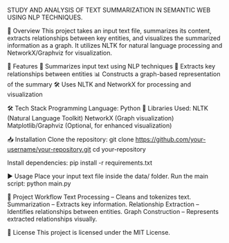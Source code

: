 STUDY AND ANALYSIS OF TEXT SUMMARIZATION IN SEMANTIC WEB USING NLP TECHNIQUES.


📌 Overview
This project takes an input text file, summarizes its content, extracts relationships between key entities, and visualizes the summarized information as a graph. It utilizes NLTK for natural language processing and NetworkX/Graphviz for visualization.


🚀 Features
📄 Summarizes input text using NLP techniques
🔗 Extracts key relationships between entities
📊 Constructs a graph-based representation of the summary
🛠️ Uses NLTK and NetworkX for processing and visualization


🛠 Tech Stack
Programming Language: Python 🐍
Libraries Used:
NLTK (Natural Language Toolkit)
NetworkX (Graph visualization)
Matplotlib/Graphviz (Optional, for enhanced visualization)


📥 Installation
Clone the repository:
git clone https://github.com/your-username/your-repository.git
cd your-repository

Install dependencies:
pip install -r requirements.txt


▶️ Usage
Place your input text file inside the data/ folder.
Run the main script:
python main.py


🔄 Project Workflow
Text Processing – Cleans and tokenizes text.
Summarization – Extracts key information.
Relationship Extraction – Identifies relationships between entities.
Graph Construction – Represents extracted relationships visually.



📜 License
This project is licensed under the MIT License.
